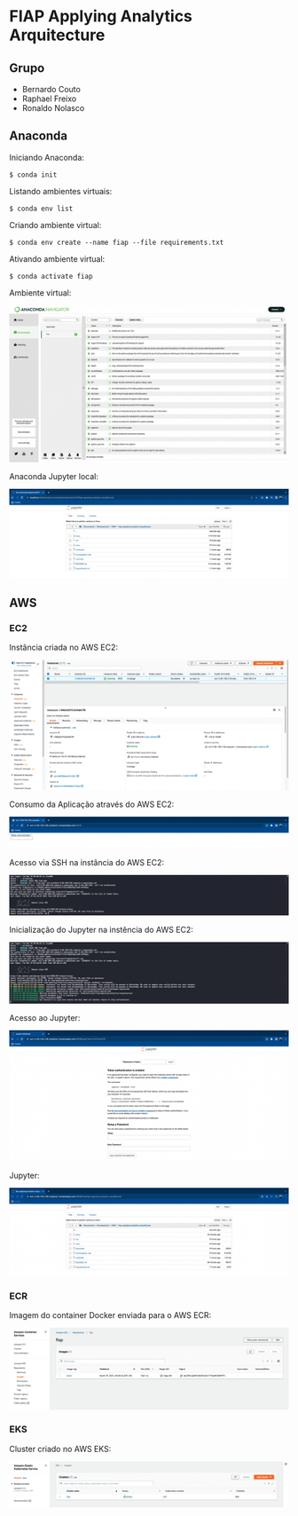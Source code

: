 # FIAP Applying Analytics Arquitecture

## Grupo

* Bernardo Couto
* Raphael Freixo
* Ronaldo Nolasco

## Anaconda

Iniciando Anaconda:

```shel
$ conda init
```

Listando ambientes virtuais:

```shel
$ conda env list
```

Criando ambiente virtual:

```shel
$ conda env create --name fiap --file requirements.txt
```

Ativando ambiente virtual:

```shel
$ conda activate fiap
```

Ambiente virtual:

![Anaconda Environment](./docs/anaconda-env.png)

Anaconda Jupyter local:

![Anaconda Jupyter](./docs/anaconda-jupyter.png)

## AWS

### EC2

Instância criada no AWS EC2:

![AWS EC2 Instance](./docs/ec2-instance.png)

Consumo da Aplicação através do AWS EC2:

![AWS EC2 Application](./docs/ec2-app.png)

Acesso via SSH na instância do AWS EC2:

![AWS EC2 Terminal](./docs/ec2-terminal.png)

Inicialização do Jupyter na instência do AWS EC2:

![AWS EC2 Terminal](./docs/ec2-jupyter.png)

Acesso ao Jupyter:

![AWS EC2 Jupyter Login](./docs/ec2-jupyter-login.png)

Jupyter:

![AWS EC2 Jupyter Area](./docs/ec2-jupyter-area.png)

### ECR

Imagem do container Docker enviada para o AWS ECR:

![AWS ECR](./docs/ecr.png)

### EKS

Cluster criado no AWS EKS:

![AWS EKS Cluster](./docs/eks-cluster.png)
